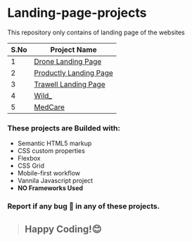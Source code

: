 # Landing-page-projects
This repository only contains of landing page of the websites

| S.No  | Project Name |
| ---   | -----------  |
|  1    | [Drone Landing Page](https://github.com/Dinesh1042/Landing-page-projects/tree/main/Drone%20Landing%20Page) |  
|  2    | [Productly Landing Page](https://github.com/Dinesh1042/Landing-page-projects/tree/main/Productly)  |
|  3    | [Trawell Landing Page](https://github.com/Dinesh1042/Landing-page-projects/tree/main/Trawell)  |
|  4    | [Wild_](https://github.com/Dinesh1042/Landing-page-projects/tree/main/Wild_)   |
|  5    | [MedCare](https://github.com/Dinesh1042/Landing-page-projects/tree/main/MedCare)  |

### These projects are Builded with:

- Semantic HTML5 markup
- CSS custom properties
- Flexbox
- CSS Grid
- Mobile-first workflow
- Vannila Javascript project
- **NO Frameworks Used**

### Report if any bug 🐛 in any of these projects.

> ## Happy Coding!😊
